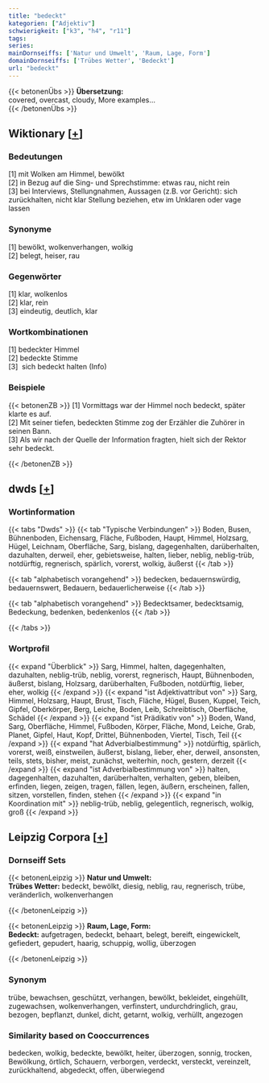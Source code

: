 ```yaml
---
title: "bedeckt"
kategorien: ["Adjektiv"]
schwierigkeit: ["k3", "h4", "r11"]
tags:
series:
mainDornseiffs: ['Natur und Umwelt', 'Raum, Lage, Form']
domainDornseiffs: ['Trübes Wetter', 'Bedeckt']
url: "bedeckt"
---
```


{{< betonenÜbs >}}
**Übersetzung:**  
covered, overcast, cloudy, More examples...  
{{< /betonenÜbs >}}

## Wiktionary [[+](https://de.wiktionary.org/wiki/bedeckt)]

### Bedeutungen
[1] mit Wolken am Himmel, bewölkt  
[2] in Bezug auf die Sing- und Sprechstimme: etwas rau, nicht rein  
[3] bei Interviews, Stellungnahmen, Aussagen (z.B. vor Gericht): sich zurückhalten, nicht klar Stellung beziehen, etw im Unklaren oder vage lassen  

### Synonyme
[1] bewölkt, wolkenverhangen, wolkig  
[2] belegt, heiser, rau  

### Gegenwörter
[1] klar, wolkenlos  
[2] klar, rein  
[3] eindeutig, deutlich, klar  

### Wortkombinationen
[1] bedeckter Himmel  
[2] bedeckte Stimme  
[3]  sich bedeckt halten (Info)  

### Beispiele
{{< betonenZB >}}
[1] Vormittags war der Himmel noch bedeckt, später klarte es auf.  
[2] Mit seiner tiefen, bedeckten Stimme zog der Erzähler die Zuhörer in seinen Bann.  
[3] Als wir nach der Quelle der Information fragten, hielt sich der Rektor sehr bedeckt.  

{{< /betonenZB >}}


## dwds [[+](https://www.dwds.de/wb/bedeckt)]

### Wortinformation
{{< tabs "Dwds" >}}
{{< tab "Typische Verbindungen" >}}
Boden, Busen, Bühnenboden, Eichensarg, Fläche, Fußboden, Haupt, Himmel, Holzsarg, Hügel, Leichnam, Oberfläche, Sarg, bislang, dagegenhalten, darüberhalten, dazuhalten, derweil, eher, gebietsweise, halten, lieber, neblig, neblig-trüb, notdürftig, regnerisch, spärlich, vorerst, wolkig, äußerst
{{< /tab >}}

{{< tab "alphabetisch vorangehend" >}}
bedecken, bedauernswürdig, bedauernswert, Bedauern, bedauerlicherweise
{{< /tab >}}

{{< tab "alphabetisch vorangehend" >}}
Bedecktsamer, bedecktsamig, Bedeckung, bedenken, bedenkenlos
{{< /tab >}}

{{< /tabs >}}

### Wortprofil
{{< expand "Überblick" >}} Sarg, Himmel, halten, dagegenhalten, dazuhalten, neblig-trüb, neblig, vorerst, regnerisch, Haupt, Bühnenboden, äußerst, bislang, Holzsarg, darüberhalten, Fußboden, notdürftig, lieber, eher, wolkig {{< /expand >}}
{{< expand "ist Adjektivattribut von" >}} Sarg, Himmel, Holzsarg, Haupt, Brust, Tisch, Fläche, Hügel, Busen, Kuppel, Teich, Gipfel, Oberkörper, Berg, Leiche, Boden, Leib, Schreibtisch, Oberfläche, Schädel {{< /expand >}}
{{< expand "ist Prädikativ von" >}} Boden, Wand, Sarg, Oberfläche, Himmel, Fußboden, Körper, Fläche, Mond, Leiche, Grab, Planet, Gipfel, Haut, Kopf, Drittel, Bühnenboden, Viertel, Tisch, Teil {{< /expand >}}
{{< expand "hat Adverbialbestimmung" >}} notdürftig, spärlich, vorerst, weiß, einstweilen, äußerst, bislang, lieber, eher, derweil, ansonsten, teils, stets, bisher, meist, zunächst, weiterhin, noch, gestern, derzeit {{< /expand >}}
{{< expand "ist Adverbialbestimmung von" >}} halten, dagegenhalten, dazuhalten, darüberhalten, verhalten, geben, bleiben, erfinden, liegen, zeigen, tragen, fällen, legen, äußern, erscheinen, fallen, sitzen, vorstellen, finden, stehen {{< /expand >}}
{{< expand "in Koordination mit" >}} neblig-trüb, neblig, gelegentlich, regnerisch, wolkig, groß {{< /expand >}}

## Leipzig Corpora [[+](https://corpora.uni-leipzig.de/en/res?word=bedeckt&corpusId=deu_newscrawl-public_2018)]

### Dornseiff Sets
{{< betonenLeipzig >}}
**Natur und Umwelt:**  
**Trübes Wetter:** bedeckt, bewölkt, diesig, neblig, rau, regnerisch, trübe, veränderlich, wolkenverhangen  

{{< /betonenLeipzig >}}


{{< betonenLeipzig >}}
**Raum, Lage, Form:**  
**Bedeckt:** aufgetragen, bedeckt, behaart, belegt, bereift, eingewickelt, gefiedert, gepudert, haarig, schuppig, wollig, überzogen  

{{< /betonenLeipzig >}}

### Synonym
trübe, bewachsen, geschützt, verhangen, bewölkt, bekleidet, eingehüllt, zugewachsen, wolkenverhangen, verfinstert, undurchdringlich, grau, bezogen, bepflanzt, dunkel, dicht, getarnt, wolkig, verhüllt, angezogen


### Similarity based on Cooccurrences
bedecken, wolkig, bedeckte, bewölkt, heiter, überzogen, sonnig, trocken, Bewölkung, örtlich, Schauern, verborgen, verdeckt, versteckt, vereinzelt, zurückhaltend, abgedeckt, offen, überwiegend

